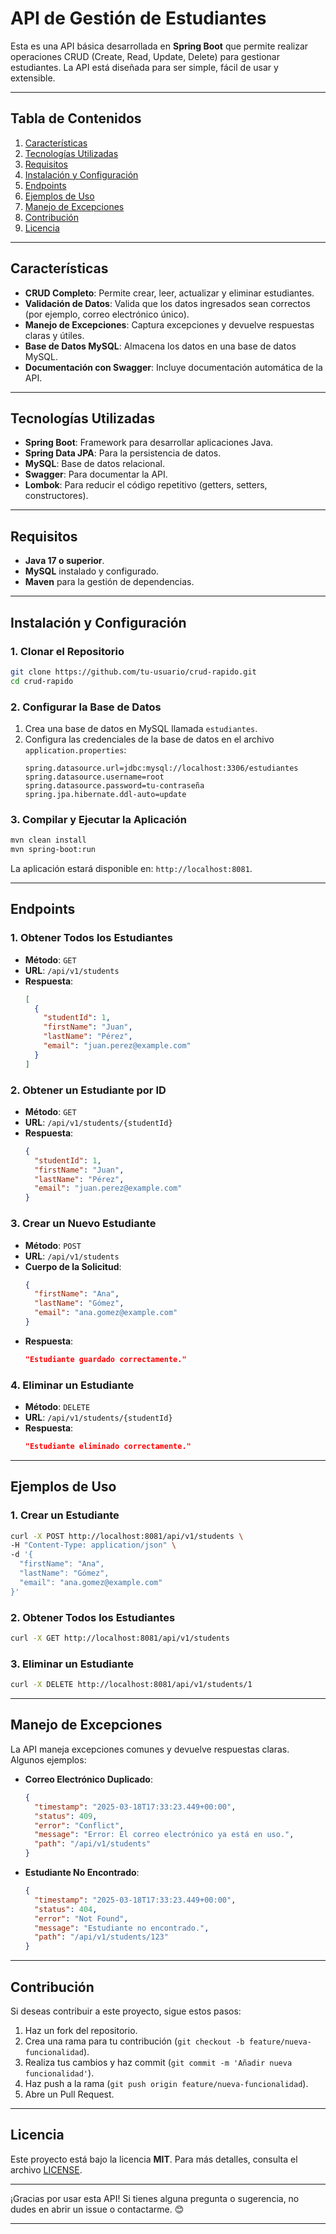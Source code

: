 

# **API de Gestión de Estudiantes**

Esta es una API básica desarrollada en **Spring Boot** que permite realizar operaciones CRUD (Create, Read, Update, Delete) para gestionar estudiantes. La API está diseñada para ser simple, fácil de usar y extensible.

---

## **Tabla de Contenidos**
1. [Características](#características)
2. [Tecnologías Utilizadas](#tecnologías-utilizadas)
3. [Requisitos](#requisitos)
4. [Instalación y Configuración](#instalación-y-configuración)
5. [Endpoints](#endpoints)
6. [Ejemplos de Uso](#ejemplos-de-uso)
7. [Manejo de Excepciones](#manejo-de-excepciones)
8. [Contribución](#contribución)
9. [Licencia](#licencia)

---

## **Características**
- **CRUD Completo**: Permite crear, leer, actualizar y eliminar estudiantes.
- **Validación de Datos**: Valida que los datos ingresados sean correctos (por ejemplo, correo electrónico único).
- **Manejo de Excepciones**: Captura excepciones y devuelve respuestas claras y útiles.
- **Base de Datos MySQL**: Almacena los datos en una base de datos MySQL.
- **Documentación con Swagger**: Incluye documentación automática de la API.

---

## **Tecnologías Utilizadas**
- **Spring Boot**: Framework para desarrollar aplicaciones Java.
- **Spring Data JPA**: Para la persistencia de datos.
- **MySQL**: Base de datos relacional.
- **Swagger**: Para documentar la API.
- **Lombok**: Para reducir el código repetitivo (getters, setters, constructores).

---

## **Requisitos**
- **Java 17 o superior**.
- **MySQL** instalado y configurado.
- **Maven** para la gestión de dependencias.

---

## **Instalación y Configuración**

### **1. Clonar el Repositorio**
```bash
git clone https://github.com/tu-usuario/crud-rapido.git
cd crud-rapido
```

### **2. Configurar la Base de Datos**
1. Crea una base de datos en MySQL llamada `estudiantes`.
2. Configura las credenciales de la base de datos en el archivo `application.properties`:
   ```properties
   spring.datasource.url=jdbc:mysql://localhost:3306/estudiantes
   spring.datasource.username=root
   spring.datasource.password=tu-contraseña
   spring.jpa.hibernate.ddl-auto=update
   ```

### **3. Compilar y Ejecutar la Aplicación**
```bash
mvn clean install
mvn spring-boot:run
```

La aplicación estará disponible en: `http://localhost:8081`.

---

## **Endpoints**

### **1. Obtener Todos los Estudiantes**
- **Método**: `GET`
- **URL**: `/api/v1/students`
- **Respuesta**:
  ```json
  [
    {
      "studentId": 1,
      "firstName": "Juan",
      "lastName": "Pérez",
      "email": "juan.perez@example.com"
    }
  ]
  ```

### **2. Obtener un Estudiante por ID**
- **Método**: `GET`
- **URL**: `/api/v1/students/{studentId}`
- **Respuesta**:
  ```json
  {
    "studentId": 1,
    "firstName": "Juan",
    "lastName": "Pérez",
    "email": "juan.perez@example.com"
  }
  ```

### **3. Crear un Nuevo Estudiante**
- **Método**: `POST`
- **URL**: `/api/v1/students`
- **Cuerpo de la Solicitud**:
  ```json
  {
    "firstName": "Ana",
    "lastName": "Gómez",
    "email": "ana.gomez@example.com"
  }
  ```
- **Respuesta**:
  ```json
  "Estudiante guardado correctamente."
  ```

### **4. Eliminar un Estudiante**
- **Método**: `DELETE`
- **URL**: `/api/v1/students/{studentId}`
- **Respuesta**:
  ```json
  "Estudiante eliminado correctamente."
  ```

---

## **Ejemplos de Uso**

### **1. Crear un Estudiante**
```bash
curl -X POST http://localhost:8081/api/v1/students \
-H "Content-Type: application/json" \
-d '{
  "firstName": "Ana",
  "lastName": "Gómez",
  "email": "ana.gomez@example.com"
}'
```

### **2. Obtener Todos los Estudiantes**
```bash
curl -X GET http://localhost:8081/api/v1/students
```

### **3. Eliminar un Estudiante**
```bash
curl -X DELETE http://localhost:8081/api/v1/students/1
```

---

## **Manejo de Excepciones**
La API maneja excepciones comunes y devuelve respuestas claras. Algunos ejemplos:

- **Correo Electrónico Duplicado**:
  ```json
  {
    "timestamp": "2025-03-18T17:33:23.449+00:00",
    "status": 409,
    "error": "Conflict",
    "message": "Error: El correo electrónico ya está en uso.",
    "path": "/api/v1/students"
  }
  ```

- **Estudiante No Encontrado**:
  ```json
  {
    "timestamp": "2025-03-18T17:33:23.449+00:00",
    "status": 404,
    "error": "Not Found",
    "message": "Estudiante no encontrado.",
    "path": "/api/v1/students/123"
  }
  ```

---

## **Contribución**
Si deseas contribuir a este proyecto, sigue estos pasos:
1. Haz un fork del repositorio.
2. Crea una rama para tu contribución (`git checkout -b feature/nueva-funcionalidad`).
3. Realiza tus cambios y haz commit (`git commit -m 'Añadir nueva funcionalidad'`).
4. Haz push a la rama (`git push origin feature/nueva-funcionalidad`).
5. Abre un Pull Request.

---

## **Licencia**
Este proyecto está bajo la licencia **MIT**. Para más detalles, consulta el archivo [LICENSE](LICENSE).

---

¡Gracias por usar esta API! Si tienes alguna pregunta o sugerencia, no dudes en abrir un issue o contactarme. 😊

---

